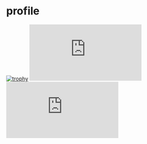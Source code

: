 # profile
[![trophy](https://github-profile-trophy.vercel.app/?username=11104)](https://github.com/ryo-ma/github-profile-trophy)
[![My Stats](https://github-stats-evirunurm.vercel.app/api/stats.js?username=11104)](https://github.com/evirunurm/github-stats)
[![My languages](https://github-stats-evirunurm.vercel.app/api/languages.js?username=11104)](https://github.com/evirunurm/github-stats)
